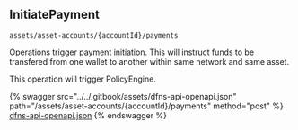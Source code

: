 
## InitiatePayment
`assets/asset-accounts/{accountId}/payments`

Operations trigger payment initiation. This will instruct funds to be transfered from one wallet to another within same network and same asset.

This operation will trigger PolicyEngine.

{% swagger src="../../.gitbook/assets/dfns-api-openapi.json" path="/assets/asset-accounts/{accountId}/payments" method="post" %}
[dfns-api-openapi.json](../../.gitbook/assets/dfns-api-openapi.json)
{% endswagger %}
